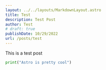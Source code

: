 ```yaml
---
layout: ../../layouts/MarkdownLayout.astro
title: Test
description: Test Post
author: Test
# draft: true
publishDate: 10/29/2022
url: /posts/test
---
```


This is a test post


```python
print("Astro is pretty cool")
```